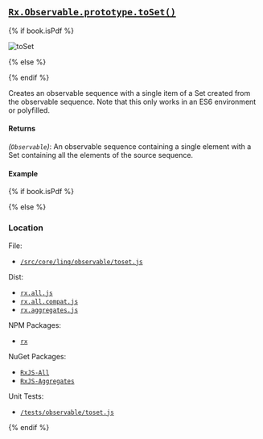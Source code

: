 ## [`Rx.Observable.prototype.toSet()`](https://github.com/Reactive-Extensions/RxJS/blob/master/src/core/linq/observable/toset.js)

{% if book.isPdf %}

![toSet](http://reactivex.io/documentation/operators/images/toSet.png)

{% else %}



{% endif %}

Creates an observable sequence with a single item of a Set created from the observable sequence.  Note that this only works in an ES6 environment or polyfilled.

#### Returns
*(`Observable`)*: An observable sequence containing a single element with a Set containing all the elements of the source sequence.

#### Example

[](http://jsbin.com/biyaj/1/embed?js,console)

{% if book.isPdf %}



{% else %}

### Location

File:
- [`/src/core/linq/observable/toset.js`](https://github.com/Reactive-Extensions/RxJS/blob/master/src/core/linq/observable/toset.js)

Dist:
- [`rx.all.js`](https://github.com/Reactive-Extensions/RxJS/blob/master/dist/rx.all.js)
- [`rx.all.compat.js`](https://github.com/Reactive-Extensions/RxJS/blob/master/dist/rx.all.compat.js)
- [`rx.aggregates.js`](https://github.com/Reactive-Extensions/RxJS/blob/master/dist/rx.aggregates.js)

NPM Packages:
- [`rx`](https://www.npmjs.org/package/rx)

NuGet Packages:
- [`RxJS-All`](http://www.nuget.org/packages/RxJS-All/)
- [`RxJS-Aggregates`](http://www.nuget.org/packages/RxJS-Aggregates/)

Unit Tests:
- [`/tests/observable/toset.js`](https://github.com/Reactive-Extensions/RxJS/blob/master/tests/observable/toset.js)


{% endif %}